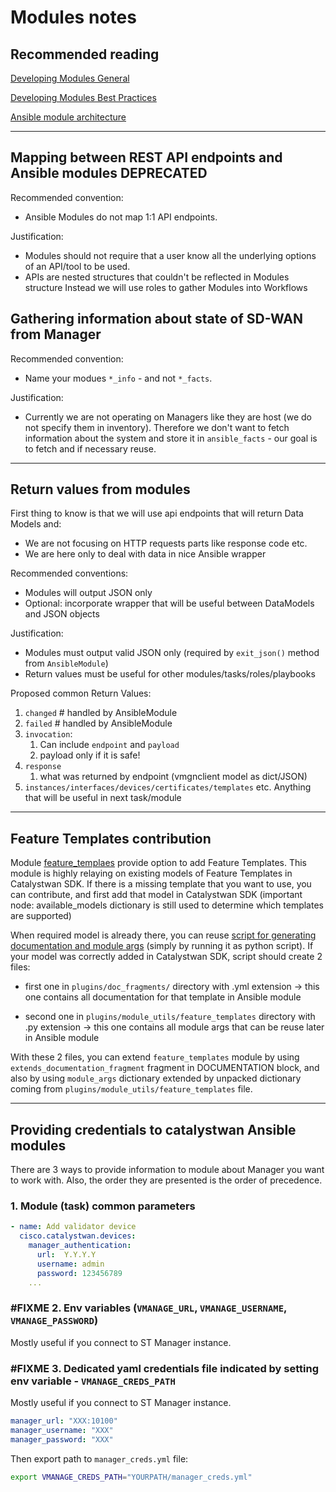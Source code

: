 # Modules notes

## Recommended reading

[Developing Modules General](https://docs.ansible.com/ansible/latest/dev_guide/developing_modules_general.html)

[Developing Modules Best Practices](https://docs.ansible.com/ansible/latest/dev_guide/developing_modules_best_practices.html)

[Ansible module architecture](https://docs.ansible.com/ansible/latest/dev_guide/developing_program_flow_modules.html)

---

## Mapping between REST API endpoints and Ansible modules DEPRECATED

Recommended convention:

* Ansible Modules do not map 1:1 API endpoints.

Justification:

* Modules should not require that a user know all the underlying options of an API/tool to be used.
* APIs are nested structures that couldn't be reflected in Modules structure
  Instead we will use roles to gather Modules into Workflows

## Gathering information about state of SD-WAN from Manager

Recommended convention:

* Name your modues `*_info` - and not `*_facts`.

Justification:

* Currently we are not operating on Managers like they are host (we do not specify them in inventory).
  Therefore we don't want to fetch information about the system and store it in `ansible_facts` - our goal
  is to fetch and if necessary reuse.

---

## Return values from modules

First thing to know is that we will use api endpoints that will return Data Models and:

* We are not focusing on HTTP requests parts like response code etc.
* We are here only to deal with data in nice Ansible wrapper

Recommended conventions:

* Modules will output JSON only
* Optional: incorporate wrapper that will be useful between DataModels and JSON objects

Justification:

* Modules must output valid JSON only (required by `exit_json()` method from `AnsibleModule`)
* Return values must be useful for other modules/tasks/roles/playbooks

Proposed common Return Values:

1. `changed`  # handled by AnsibleModule
2. `failed`  # handled by AnsibleModule
3. `invocation`:
    1. Can include `endpoint` and `payload`
    2. payload only if it is safe!
4. `response`
   1. what was returned by endpoint (vmgnclient model as dict/JSON)
5. `instances/interfaces/devices/certificates/templates` etc. Anything that will be useful in next task/module

---

## Feature Templates contribution

Module [feature_templaes](../plugins/modules/feature_templates.py) provide option to add Feature Templates.
This module is highly relaying on existing models of Feature Templates in Catalystwan SDK. If there is a missing
template that you want to use, you can contribute, and first add that model in Catalystwan SDK (important node: available_models dictionary is still used to determine which templates are supported)

When required model is already there, you can reuse [script for generating documentation and module args](../utils/ft_generator.py) (simply by running it as python script). If your model was correctly added in Catalystwan SDK, script should create 2 files:

* first one in `plugins/doc_fragments/` directory with .yml extension -> this one contains all documentation for that template in Ansible module

* second one in `plugins/module_utils/feature_templates` directory with .py extension -> this one contains all module args that can be reuse later in Ansible module

With these 2 files, you can extend `feature_templates` module by using `extends_documentation_fragment` fragment in DOCUMENTATION block, and also by using `module_args` dictionary extended by unpacked dictionary coming from `plugins/module_utils/feature_templates` file.

---

## Providing credentials to catalystwan Ansible modules

There are 3 ways to provide information to module about Manager you want to work with.
Also, the order they are presented is the order of precedence.

### 1. Module (task) common parameters

```yml
- name: Add validator device
  cisco.catalystwan.devices:
    manager_authentication:
      url:  Y.Y.Y.Y
      username: admin
      password: 123456789
    ...
```

### #FIXME 2. Env variables (`VMANAGE_URL`, `VMANAGE_USERNAME`, `VMANAGE_PASSWORD`)

Mostly useful if you connect to ST Manager instance.

### #FIXME 3. Dedicated yaml credentials file indicated by setting env variable - `VMANAGE_CREDS_PATH`

Mostly useful if you connect to ST Manager instance.

```yml
manager_url: "XXX:10100"
manager_username: "XXX"
manager_password: "XXX"
```

Then export path to `manager_creds.yml` file:

```bash
export VMANAGE_CREDS_PATH="YOURPATH/manager_creds.yml"
```
